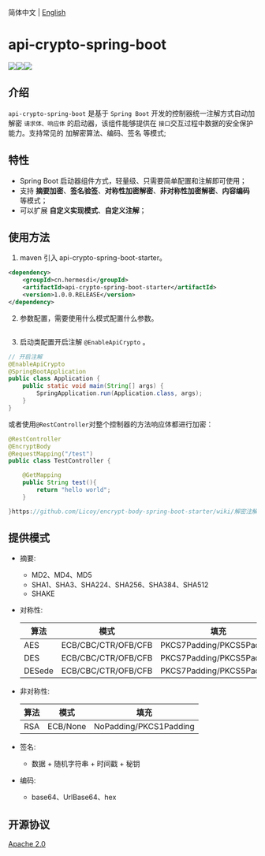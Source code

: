 简体中文 | [English](./README_EN.md)
# api-crypto-spring-boot

[![](https://img.shields.io/badge/release-1.0.0.RELEASE-red.svg)](http://hermesdi.cn)[![](https://img.shields.io/badge/JDK-1.8+-8cba05.svg)](http://hermesdi.cn)[![](https://img.shields.io/badge/author-hermes·di-ff69b4.svg)](http://hermesdi.cn)

## 介绍

`api-crypto-spring-boot`  是基于 `Spring Boot` 开发的控制器统一注解方式自动加解密 `请求体、响应体` 的启动器，该组件能够提供在 `接口`交互过程中数据的安全保护能力。支持常见的 加解密算法、编码、签名 等模式; 

## 特性

- Spring Boot 启动器组件方式，轻量级、只需要简单配置和注解即可使用；
- 支持 **摘要加密**、**签名验签**、**对称性加密解密**、**非对称性加密解密**、**内容编码** 等模式；
- 可以扩展 **自定义实现模式**、**自定义注解**；

## 使用方法

1. maven 引入 api-crypto-spring-boot-starter。
```xml
<dependency>
    <groupId>cn.hermesdi</groupId>
    <artifactId>api-crypto-spring-boot-starter</artifactId>
    <version>1.0.0.RELEASE</version>
</dependency>
```
2. 参数配置，需要使用什么模式配置什么参数。
```yml

```

3. 启动类配置开启注解  `@EnableApiCrypto` 。

```java
// 开启注解
@EnableApiCrypto
@SpringBootApplication
public class Application { 
    public static void main(String[] args) {
        SpringApplication.run(Application.class, args);
    }
}
```
或者使用`@RestController`对整个控制器的方法响应体都进行加密：
```java
@RestController
@EncryptBody
@RequestMapping("/test")
public class TestController {

    @GetMapping
    public String test(){
        return "hello world";
    }

}https://github.com/Licoy/encrypt-body-spring-boot-starter/wiki/解密注解一览表)
```
## 提供模式

- 摘要: 
  - MD2、MD4、MD5
  - SHA1、SHA3、SHA224、SHA256、SHA384、SHA512
  - SHAKE




- 对称性:

  | 算法   | 模式                | 填充                      |
  | ------ | ------------------- | ------------------------- |
  | AES    | ECB/CBC/CTR/OFB/CFB | PKCS7Padding/PKCS5Padding |
  | DES    | ECB/CBC/CTR/OFB/CFB | PKCS7Padding/PKCS5Padding |
  | DESede | ECB/CBC/CTR/OFB/CFB | PKCS7Padding/PKCS5Padding |




- 非对称性:

  | 算法 | 模式     | 填充                   |
  | ---- | -------- | ---------------------- |
  | RSA  | ECB/None | NoPadding/PKCS1Padding |




- 签名:

  - 数据 + 随机字符串 + 时间戳 + 秘钥




- 编码:

  - base64、UrlBase64、hex

## 开源协议

[Apache 2.0](/LICENSE)